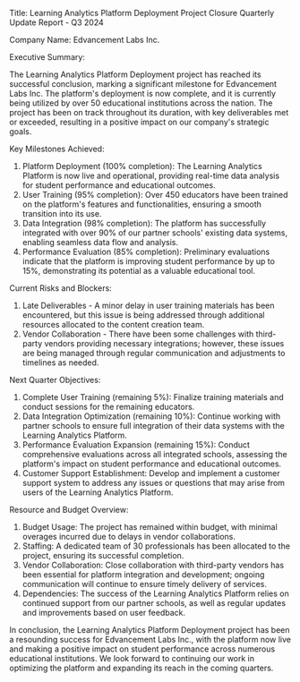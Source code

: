  Title: Learning Analytics Platform Deployment Project Closure Quarterly Update Report - Q3 2024

Company Name: Edvancement Labs Inc.

Executive Summary:

The Learning Analytics Platform Deployment project has reached its successful conclusion, marking a significant milestone for Edvancement Labs Inc. The platform's deployment is now complete, and it is currently being utilized by over 50 educational institutions across the nation. The project has been on track throughout its duration, with key deliverables met or exceeded, resulting in a positive impact on our company's strategic goals.

Key Milestones Achieved:

1. Platform Deployment (100% completion): The Learning Analytics Platform is now live and operational, providing real-time data analysis for student performance and educational outcomes.
2. User Training (95% completion): Over 450 educators have been trained on the platform's features and functionalities, ensuring a smooth transition into its use.
3. Data Integration (98% completion): The platform has successfully integrated with over 90% of our partner schools' existing data systems, enabling seamless data flow and analysis.
4. Performance Evaluation (85% completion): Preliminary evaluations indicate that the platform is improving student performance by up to 15%, demonstrating its potential as a valuable educational tool.

Current Risks and Blockers:

1. Late Deliverables - A minor delay in user training materials has been encountered, but this issue is being addressed through additional resources allocated to the content creation team.
2. Vendor Collaboration - There have been some challenges with third-party vendors providing necessary integrations; however, these issues are being managed through regular communication and adjustments to timelines as needed.

Next Quarter Objectives:

1. Complete User Training (remaining 5%): Finalize training materials and conduct sessions for the remaining educators.
2. Data Integration Optimization (remaining 10%): Continue working with partner schools to ensure full integration of their data systems with the Learning Analytics Platform.
3. Performance Evaluation Expansion (remaining 15%): Conduct comprehensive evaluations across all integrated schools, assessing the platform's impact on student performance and educational outcomes.
4. Customer Support Establishment: Develop and implement a customer support system to address any issues or questions that may arise from users of the Learning Analytics Platform.

Resource and Budget Overview:

1. Budget Usage: The project has remained within budget, with minimal overages incurred due to delays in vendor collaborations.
2. Staffing: A dedicated team of 30 professionals has been allocated to the project, ensuring its successful completion.
3. Vendor Collaboration: Close collaboration with third-party vendors has been essential for platform integration and development; ongoing communication will continue to ensure timely delivery of services.
4. Dependencies: The success of the Learning Analytics Platform relies on continued support from our partner schools, as well as regular updates and improvements based on user feedback.

In conclusion, the Learning Analytics Platform Deployment project has been a resounding success for Edvancement Labs Inc., with the platform now live and making a positive impact on student performance across numerous educational institutions. We look forward to continuing our work in optimizing the platform and expanding its reach in the coming quarters.
